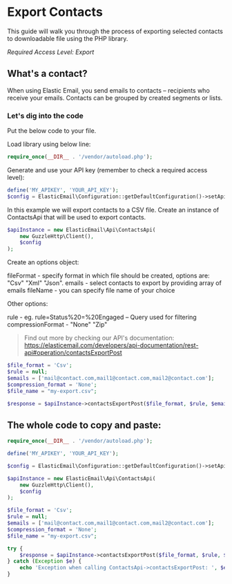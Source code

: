 # Export Contacts

This guide will walk you through the process of exporting selected contacts to downloadable file using the PHP library.

*Required Access Level: Export*

## What's a contact?
When using Elastic Email, you send emails to contacts – recipients who receive your emails. Contacts can be grouped by created segments or lists.

### Let's dig into the code

Put the below code to your file.

Load library using below line:

```php
require_once(__DIR__ . '/vendor/autoload.php');
```

Generate and use your API key (remember to check a required access level): 

```php
define('MY_APIKEY', 'YOUR_API_KEY');
$config = ElasticEmail\Configuration::getDefaultConfiguration()->setApiKey('X-ElasticEmail-ApiKey', MY_APIKEY);
```

In this example we will export contacts to a CSV file.
Create an instance of ContactsApi that will be used to export contacts.

```php
$apiInstance = new ElasticEmail\Api\ContactsApi(
    new GuzzleHttp\Client(),
    $config
);
```

Create an options object:

fileFormat - specify format in which file should be created, options are: "Csv" "Xml" "Json".
emails - select contacts to export by providing array of emails
fileName - you can specify file name of your choice

Other options:

rule - eg. rule=Status%20=%20Engaged – Query used for filtering
compressionFormat - "None" "Zip"

> Find out more by checking our API's documentation: https://elasticemail.com/developers/api-documentation/rest-api#operation/contactsExportPost

```php
$file_format = 'Csv';
$rule = null;
$emails = ['mail@contact.com,mail1@contact.com,mail2@contact.com'];
$compression_format = 'None';
$file_name = "my-export.csv";

$response = $apiInstance->contactsExportPost($file_format, $rule, $emails, $compression_format, $file_name)
```

## The whole code to copy and paste:

```php
require_once(__DIR__ . '/vendor/autoload.php');

define('MY_APIKEY', 'YOUR_API_KEY');

$config = ElasticEmail\Configuration::getDefaultConfiguration()->setApiKey('X-ElasticEmail-ApiKey', MY_APIKEY);

$apiInstance = new ElasticEmail\Api\ContactsApi(
    new GuzzleHttp\Client(),
    $config
);

$file_format = 'Csv';
$rule = null;
$emails = ['mail@contact.com,mail1@contact.com,mail2@contact.com'];
$compression_format = 'None';
$file_name = "my-export.csv";

try {
    $response = $apiInstance->contactsExportPost($file_format, $rule, $emails, $compression_format, $file_name);
} catch (Exception $e) {
    echo 'Exception when calling ContactsApi->contactsExportPost: ', $e->getMessage(), PHP_EOL;
}
```
